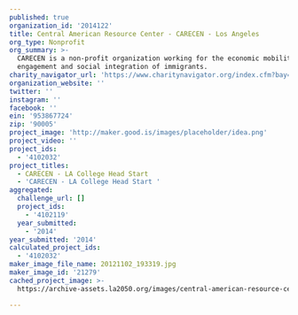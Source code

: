 ```yaml
---
published: true
organization_id: '2014122'
title: Central American Resource Center - CARECEN - Los Angeles
org_type: Nonprofit
org_summary: >-
  CARECEN is a non-profit organization working for the economic mobility, civic
  engagement and social integration of immigrants.
charity_navigator_url: 'https://www.charitynavigator.org/index.cfm?bay=search.profile&ein=953867724'
organization_website: ''
twitter: ''
instagram: ''
facebook: ''
ein: '953867724'
zip: '90005'
project_image: 'http://maker.good.is/images/placeholder/idea.png'
project_video: ''
project_ids:
  - '4102032'
project_titles:
  - CARECEN - LA College Head Start
  - 'CARECEN - LA College Head Start '
aggregated:
  challenge_url: []
  project_ids:
    - '4102119'
  year_submitted:
    - '2014'
year_submitted: '2014'
calculated_project_ids:
  - '4102032'
maker_image_file_name: 20121102_193319.jpg
maker_image_id: '21279'
cached_project_image: >-
  https://archive-assets.la2050.org/images/central-american-resource-center-carecen-los-angeles/maker.good.is/images/placeholder/idea.png

---
```


